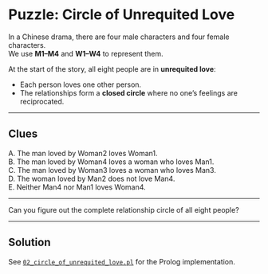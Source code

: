 # Puzzle: Circle of Unrequited Love

In a Chinese drama, there are four male characters and four female characters.  
We use **M1–M4** and **W1–W4** to represent them.  

At the start of the story, all eight people are in **unrequited love**:  
- Each person loves one other person.  
- The relationships form a **closed circle** where no one’s feelings are reciprocated.  

---

## Clues

A. The man loved by Woman2 loves Woman1.  
B. The man loved by Woman4 loves a woman who loves Man1.  
C. The man loved by Woman3 loves a woman who loves Man3.  
D. The woman loved by Man2 does not love Man4.  
E. Neither Man4 nor Man1 loves Woman4.  

---

Can you figure out the complete relationship circle of all eight people?

---

## Solution

See [`02_circle_of_unrequited_love.pl`](02_circle_of_unrequited_love.pl) for the Prolog implementation.

